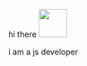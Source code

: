 hi there <img src="https://github.githubassets.com/images/mona-loading-dark.gif" height="50">

i am a js developer
